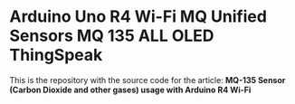 # Arduino Uno R4 Wi-Fi MQ Unified Sensors MQ 135 ALL OLED ThingSpeak

This is the repository with the source code for the article: **MQ-135 Sensor (Carbon Dioxide and other gases) usage with Arduino R4 Wi-Fi**
